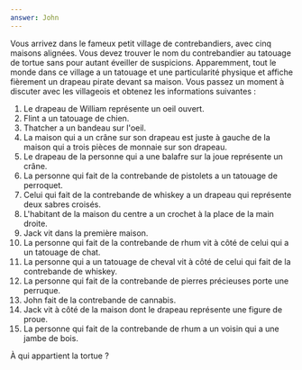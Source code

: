 ```yaml
---
answer: John
---
```


Vous arrivez dans le fameux petit village de contrebandiers, avec cinq maisons alignées. Vous devez trouver le nom du contrebandier au tatouage de tortue sans pour autant éveiller de suspicions. Apparemment, tout le monde dans ce village a un tatouage et une particularité physique et affiche fièrement un drapeau pirate devant sa maison. Vous passez un moment à discuter avec les villageois et obtenez les informations suivantes :

1. Le drapeau de William représente un oeil ouvert.
2. Flint a un tatouage de chien.
3. Thatcher a un bandeau sur l'oeil.
4. La maison qui a un crâne sur son drapeau est juste à gauche de la maison qui a trois pièces de monnaie sur son drapeau.
5. Le drapeau de la personne qui a une balafre sur la joue représente un crâne.
6. La personne qui fait de la contrebande de pistolets a un tatouage de perroquet.
7. Celui qui fait de la contrebande de whiskey a un drapeau qui représente deux sabres croisés.
8. L'habitant de la maison du centre a un crochet à la place de la main droite.
9. Jack vit dans la première maison.
10. La personne qui fait de la contrebande de rhum vit à côté de celui qui a un tatouage de chat.
11. La personne qui a un tatouage de cheval vit à côté de celui qui fait de la contrebande de whiskey.
12. La personne qui fait de la contrebande de pierres précieuses porte une perruque.
13. John fait de la contrebande de cannabis.
14. Jack vit à côté de la maison dont le drapeau représente une figure de proue.
15. La personne qui fait de la contrebande de rhum a un voisin qui a une jambe de bois.

À qui appartient la tortue ?
